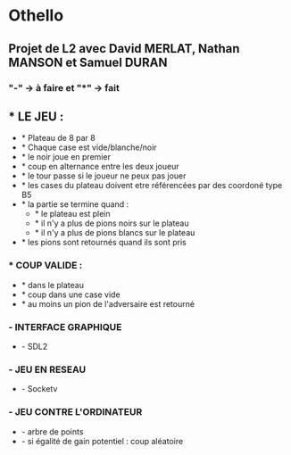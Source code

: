 <DOCTYPE html>
  <head>
  </head>
  <body>
    <h1>Othello</h1>
    <h2>Projet de L2 avec David MERLAT, Nathan MANSON et Samuel DURAN</h2>
    <h3>"-" -> à faire et "*" -> fait</h3>
    <h2>* LE JEU :</h2>
    <ul>
      <li>* Plateau de 8 par 8</li>
      <li>* Chaque case est vide/blanche/noir</li>
      <li>* le noir joue en premier</li>
      <li>* coup en alternance entre les deux joueur</li>
      <li>* le tour passe si le joueur ne peux pas jouer</li>
      <li>* les cases du plateau doivent etre référencées par des coordoné type B5</li>
      <li>* la partie se termine quand :
        <ul>
          <li>* le plateau est plein</li>
          <li>* il n'y a plus de pions noirs sur le plateau</li>
          <li>* il n'y a plus de pions blancs sur le plateau</li>
        </ul>
      </li>
      <li>* les pions sont retournés quand ils sont pris</li>
    </ul>
    <h3>* COUP VALIDE :</h3>
    <ul>
      <li>* dans le plateau</li>
      <li>* coup dans une case vide</li>
      <li>* au moins un pion de l'adversaire est retourné</li>
    </ul>
    <h3>- INTERFACE GRAPHIQUE</h3>
    <ul>
      <li>- SDL2</li>
    </ul>
    <h3>- JEU EN RESEAU</h3>
    <ul>
      <li>- Socketv</li>
    </ul>
    <h3>- JEU CONTRE L'ORDINATEUR</h3>
    <ul>
      <li>- arbre de points</li>
      <li>- si égalité de gain potentiel : coup aléatoire</li>
    </ul>
  </body>
</html>

